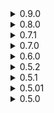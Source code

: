 <details>
<summary>0.9.0 </summary>

* Implemented BRCCustomCharacters (BRCCC) support. 
	* Support is done in two modes - loading asset bundles created for BRCCC or loading them directly from BRCCC, controlled by options "Load BRCCustomCharacters" and "Load BRCCustomCharacters from Plugin" respectively. 
	* **You will need BRCCustomCharacters for this feature to work.**
	* First mode loads asset bundles directly, you have to put them inside "BrcCustomCharacters" folder.
	* Second mode loads characters directly from BRCCC plugin, HOWEVER, and this is important, **replacements will still be in place.** Let's say you have a character that replaces Red, his voice and his personal graffiti and then decide to enable this option. Then Red will be replaced by new character, his voice and graffiti also will be replaced AND you will get a new character separate from Red's replacement. In essence, you will get two characters. This mode is here mostly for comparability and maybe SlopCrew. 
	* First mode is enabled by default, second is disabled. You can have both on and off at the same time.
	* This is not tested with SlopCrew, but what most likely will happen is that your "new" character will show up as Red to everyone else and your "replacement" character will show up as usual if other people have the mod.
		* _Please, send all crash logs to me via discord or github, this is highly experimental._
* Added silent sound for custom characters to prevent crashing.
	* _If character had custom sounds but one of seven needed arrays was empty for whatever reason, whenever the game would try to play a sound from that array it would crash. I decided to just add silent sounds to that array so crashes would stop. It is kinda hacky, but it is substantially easier than fixing it in code._
* Added custom shader support. Set usesCustomShader to true and your character's shader will not be replaced with game's shader.
* Implemented BRCCC skates positioning support.
	* _If you don't like fixing bones - well, here we are. It was mostly done for comparability with BRCCC characters, but can be used for plugin characters all the same. Just add skateOffsetL and skateOffsetR transforms to footL and footR respectively and adjust the position\angle. Then the mod will automatically find them and if present will use their position for skates._

</details>

<details>
<summary>0.8.0 </summary>

* Minor performance improvements.
* Fixed issue where loaded modded character didn't use correct move style on character select screen.
* Added option to allow modded characters to blink. Set canBlink to true in your ModdedCharacterConstructor to use it.
	* _This is not a magic solution where you set it and it will just work. You will need to setup Shape keys (or blend shapes as Unity calls them) in Blender or your modelling software of choice. Base game characters that can blink use two meshes with open and closed eyes and then scale them from 0 to 100 and in reverse for blinking. This feature is not tested, but should be fairly straightforward to implement if you have experience with shape keys._
* Removed save warning from mod page.
	* _It has been almost two weeks since initial release and I haven't got a single report of broken save file. So I am going to assume that saving works as intended and there is no risk of breaking your save file._
</details>

<details>
<summary>0.7.1 </summary>

* Fixed an issue where all AIs (and by extension SlowCrew players) were loaded as last played custom character.
</details>

<details>
<summary>0.7.0 </summary>

* Implemented save system.
	* The game now remembers last custom character played, all custom characters loadouts (outfit, ride, its skin), loads applied custom personal graffiti.
	* Saves can be found inside your Bepin config folder, inside CharacterAPISaves folder.
	* If you disable last modded character that you played as, you will be loaded as Red, while its graffiti will be replaced with Red's.
	* Completely disabling CharacterAPI will result in applied custom personal graffiti loaded as gray squares. This is something I might fix in the future, since currently custom graffiti are saved into main save, however, unlike with characters, game safely handles missing graffiti and loads replacement in a form of gray square.
	* Modded character saves are saved per save slot.
	* Characters are kept in save independant of if they are loaded or not as long as they have been saved, special config option is added to clear save file off them if you want, since their saves do take RAM.
	* Characters are indentified by their hash, that is made from combination of their name, outfit names, default outfit and ride.
		* _With this release all "major" planned features are complete. Once I get enough reports that things are stable I will do another code pass and release it as 1.0, after that updates will slow down considerably._
</details>

<details>
<summary>0.6.0 </summary>

* Implemented custom voice suppport.
	* _It is not as straightforward as I wish it would be, but the guide covers it and example plugin has everything you need._
</details>
<details>
<summary>0.5.2 </summary>

* Fixed currently played as modded character being selectable on dance pad.
	* _This comes with pretty decent refactor job, so while I tested everything that it afffects, you still might encounter a new crash. Please, report all crashes on github or in my DMs on discord._
* SlowCrew is not longer incompatible.
	* _SlopCrew now assignes modded characters as Red for everyone who don't have the mods. While you won't see other people using mods, at least you can now yourself play as modded character and be allowed to join AND not crash the server._
</details>
<details>
<summary>0.5.1 </summary>

* Fixed character list doubling every time you change character via dance pad.
* Made SlopCrew incompatible.
	* _Sadly, playing on SlopCrew with new characters added via CharacterAPI made everyone who don't have the mod crash their game. While SlopCrew added autokick for those players, I decided, for now, to just completely disable ChracterAPI if SlowCrew is present among mods. Once me and NotNite come up with a solution we both agree on, mod will continue disabling itself in presence of SlowCrew._
* Fixed max outfits check for new modded character being incorrect.
</details>
<details>
<summary>0.5.01 </summary>

* Readme fix because I love markdown.
</details>
<details>
<summary>0.5.0 </summary>

* Initial release
</details>